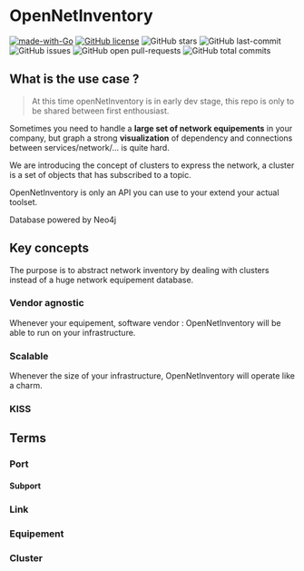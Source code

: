 # OpenNetInventory
[![made-with-Go](https://img.shields.io/badge/Made%20with-Go-1f425f.svg)](https://go.dev/)
[![GitHub license](https://badgen.net/github/license/joffref/OpenNetInventory)](https://github.com/Joffref/OpenNetInventory/blob/master/LICENSE)
![GitHub stars](https://badgen.net/github/stars/joffref/OpenNetInventory)
![GitHub last-commit](https://badgen.net/github/last-commit/joffref/OpenNetInventory)
![GitHub issues](https://badgen.net/github/issues/joffref/OpenNetInventory)
![GitHub open pull-requests](https://badgen.net/github/open-prs/joffref/OpenNetInventory)
![GitHub total commits](https://badgen.net/github/commits/joffref/OpenNetInventory)
## What is the use case ?
> At this time openNetInventory is in early dev stage, this repo is only to be shared between first enthousiast.


Sometimes you need to handle a **large set of network equipements** in your company, but graph a strong **visualization** of dependency and connections between services/network/... is quite hard. 

We are introducing the concept of clusters to express the network, a cluster is a set of objects that has subscribed to a topic.

OpenNetInventory is only an API you can use to your extend your actual toolset.

Database powered by Neo4j 
## Key concepts
The purpose is to abstract network inventory by dealing with clusters instead of a huge network equipement database.

### Vendor agnostic
Whenever your equipement, software vendor : OpenNetInventory will be able to run on your infrastructure.
### Scalable
Whenever the size of your infrastructure, OpenNetInventory will operate like a charm. 
### KISS

## Terms

### Port

#### Subport

### Link

### Equipement 

### Cluster